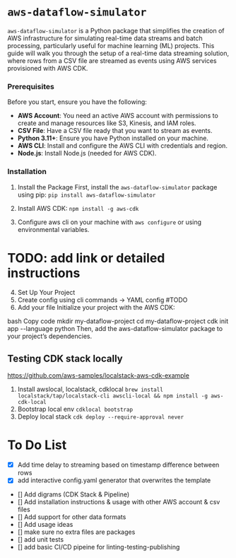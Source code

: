 # `aws-dataflow-simulator`
`aws-dataflow-simulator` is a Python package that simplifies the creation of AWS infrastructure for simulating real-time data streams and batch processing, particularly useful for machine learning (ML) projects. This guide will walk you through the setup of a real-time data streaming solution, where rows from a CSV file are streamed as events using AWS services provisioned with AWS CDK.

### Prerequisites
Before you start, ensure you have the following:

* **AWS Account**: You need an active AWS account with permissions to create and manage resources like S3, Kinesis, and IAM roles.
* **CSV File**: Have a CSV file ready that you want to stream as events.
* **Python 3.11+**: Ensure you have Python installed on your machine.
* **AWS CLI**: Install and configure the AWS CLI with credentials and region.
* **Node.js**: Install Node.js (needed for AWS CDK).

### Installation
1. Install the Package
First, install the `aws-dataflow-simulator` package using pip: `pip install aws-dataflow-simulator`

2. Install AWS CDK: `npm install -g aws-cdk`
3. Configure aws cli on your machine with `aws configure` or using environmental variables.
# TODO: add link or detailed instructions

4. Set Up Your Project
1. Create config using cli commands -> YAML config #TODO
2. Add your file
Initialize your project with the AWS CDK:

bash
Copy code
mkdir my-dataflow-project
cd my-dataflow-project
cdk init app --language python
Then, add the aws-dataflow-simulator package to your project’s dependencies.

## Testing CDK stack locally
https://github.com/aws-samples/localstack-aws-cdk-example
1. Install awslocal, localstack, cdklocal
`brew install localstack/tap/localstack-cli awscli-local && npm install -g aws-cdk-local`
2. Bootstrap local env
`cdklocal bootstrap`
3. Deploy local stack
`cdk deploy --require-approval never`

# To Do List
- [x] Add time delay to streaming based on timestamp difference between rows
- [x] add interactive config.yaml generator that overwrites the template
- [] Add digrams (CDK Stack & Pipeline)
- [] Add installation instructions & usage with other AWS account & csv files
- [] Add support for other data formats
- [] Add usage ideas
- [] make sure no extra files are packages
- [] add unit tests
- [] add basic CI/CD pipeine for linting-testing-publishing
